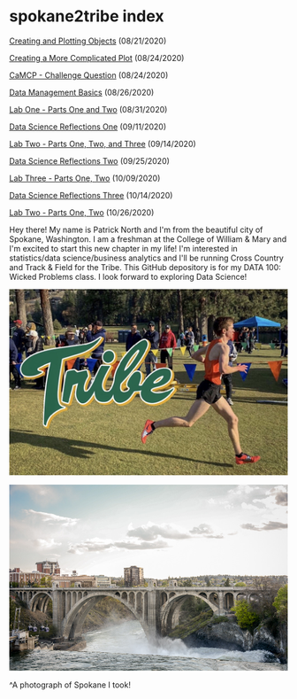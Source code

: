 # spokane2tribe index

[Creating and Plotting Objects](practice1.md) (08/21/2020)

[Creating a More Complicated Plot](practice2.md) (08/24/2020)

[CaMCP - Challenge Question](practice3.md) (08/24/2020)

[Data Management Basics](practice4.md) (08/26/2020)

[Lab One - Parts One and Two](practice5.md) (08/31/2020)

[Data Science Reflections One](data_science_reflections.md) (09/11/2020)

[Lab Two - Parts One, Two, and Three](practice6.md) (09/14/2020)

[Data Science Reflections Two](data_science_reflections2.md) (09/25/2020)

[Lab Three - Parts One, Two](practice7.md) (10/09/2020)

[Data Science Reflections Three](data_science_reflections3.md) (10/14/2020)

[Lab Two - Parts One, Two](practice8.md) (10/26/2020)

Hey there! My name is Patrick North and I'm from the beautiful city of Spokane, Washington. I am a freshman at the College of William & Mary and I'm excited to start this new chapter in my life! I'm interested in statistics/data science/business analytics and I'll be running Cross Country and Track & Field for the Tribe. This GitHub depository is for my DATA 100: Wicked Problems class. I look forward to exploring Data Science!

![](commitment_post.JPG)

![](bridge_pic.JPG)

^A photograph of Spokane I took!
